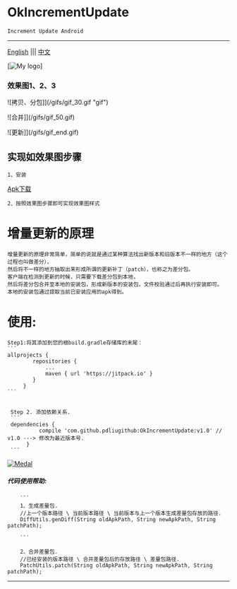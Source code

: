 # OkIncrementUpdate
    Increment Update Android

***

[English](/README.md)  |||  [中文](/README_ZH.md)

[![My logo](https://avatars2.githubusercontent.com/u/18112904?s=400&u=0c9b3829937d677b3aaaf2783747fadbfaf1c33d&v=4)]

### 效果图1、2、3

![拷贝、分包]](/gifs/gif_30.gif "gif")

![合并]](/gifs/gif_50.gif)

![更新]](/gifs/gif_end.gif)

## 实现如效果图步骤
    1、安装
[Apk下载](/apks/app-release.apk)

    2、按照效果图步骤即可实现效果图样式

# 增量更新的原理
    增量更新的原理非常简单，简单的说就是通过某种算法找出新版本和旧版本不一样的地方（这个过程也叫做差分），
    然后将不一样的地方抽取出来形成所谓的更新补丁（patch），也称之为差分包。
    客户端在检测到更新的时候，只需要下载差分包到本地，
    然后将差分包合并至本地的安装包，形成新版本的安装包，文件校验通过后再执行安装即可。
    本地的安装包通过提取当前已安装应用的apk得到。

# 使用:

    Step1:将其添加到您的根build.gradle存储库的末尾：
    ```
    allprojects {
         	repositories {
         		...
         		maven { url 'https://jitpack.io' }
         	}
         }
    ```


     Step 2. 添加依赖关系.
     ```
     dependencies {
          	  compile 'com.github.pdliugithub:OkIncrementUpdate:v1.0' // v1.0 ---> 修改为最近版本号.
          }
     ```


[![Medal](https://jitpack.io/v/pdliugithub/OkIncrementUpdate.svg)](https://jitpack.io/#pdliugithub/OkIncrementUpdate)


##### 代码使用帮助:
        ```
        1、生成差量包.
        //上一个版本路径 \ 当前版本路径 \ 当前版本与上一个版本生成差量包存放的路径.
        DiffUtils.genDiff(String oldApkPath, String newApkPath, String patchPath);

        ```

        2、合并差量包.
        //已经安装的版本路径 \ 合并差量包后的存放路径 \ 差量包路径.
        PatchUtils.patch(String oldApkPath, String newApkPath, String patchPath);


***


